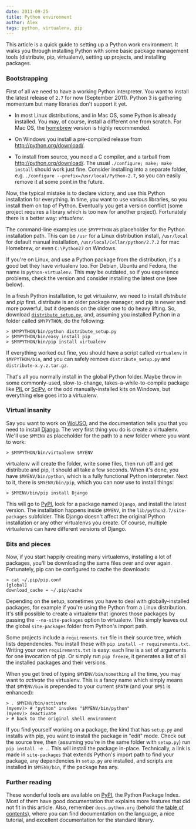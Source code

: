 ```yaml
---
date: 2011-09-25
title: Python environment
author: Alex
tags: python, virtualenv, pip
---
```


This article is a quick guide to setting up a Python work environment.
It walks you through installing Python with some basic package
management tools (distribute, pip, virtualenv), setting up projects, and
installing packages.


### Bootstrapping

First of all we need to have a working Python interpreter. You want to
install the latest release of `2.7` for now (September 2011). Python 3
is gathering momentum but many libraries don't support it yet.

* In most Linux distributions, and in Mac OS, some Python is
  already installed. You may, of course, install a different one from
  scratch. For Mac OS, the [homebrew][] version is highly recommended.

* On Windows you install a pre-compiled release from
  <http://python.org/download/>.

* To install from source, you need a C compiler, and a tarball from
  <http://python.org/download/>. The usual `./configure; make; make
  install` should work just fine. Consider installing into a separate
  folder, e.g. `./configure --prefix=/usr/local/Python-2.7`, so you can
  easily remove it at some point in the future.

Now, the typical mistake is to declare victory, and use this Python
installation for everything. In time, you want to use various libraries,
so you install them on top of Python. Eventually you get a version
conflict (some project requires a library which is too new for another
project). Fortunately there is a better way: *virtualenv*.

The command-line examples use `$MYPYTHON` as placeholder for the Python
installation path. This can be `/usr` for a Linux distribution install,
`/usr/local` for default manual installation,
`/usr/local/Cellar/python/2.7.2` for mac Homebrew, or even `C:\Python27`
on Windows.

If you're on Linux, and use a Python package from the distribution, it's
a good bet they have virtualenv too. For Debian, Ubuntu and Fedora, the
name is `python-virtualenv`. This may be outdated, so if you experience
problems, check the version and consider installing the latest one (see
below).

In a fresh Python installation, to get virtualenv, we need to install
*distribute* and *pip* first. distribute is an older package manager,
and pip is newer and more powerful, but it depends on the older one to
do heavy lifting. So, download
[`distribute_setup.py`][distribute-setup], and, assuming you installed
Python in a folder called `$MYPYTHON`, do the following:

    > $MYPYTHON/bin/python distribute_setup.py
    > $MYPYTHON/bin/easy_install pip
    > $MYPYTHON/bin/pip install virtualenv

If everything worked out fine, you should have a script called
`virtualenv` in `$MYPYTHON/bin`, and you can safely remove
`distribute_setup.py` and `distribute-x.y.z.tar.gz`.

That's all you normally install in the global Python folder. Maybe throw
in some commonly-used, slow-to-change, takes-a-while-to-compile package
like [PIL][] or [SciPy][], or the odd manually-installed kits on
Windows, but everything else goes into a virtualenv.

[homebrew]: http://mxcl.github.com/homebrew/
[distribute-setup]: http://python-distribute.org/distribute_setup.py
[pil]: http://www.pythonware.com/products/pil/
[scipy]: http://www.scipy.org/


### Virtual insanity

Say you want to work on [WoUSO][], and the documentation tells you that
you need to install [Django][]. The very first thing you do is create a
virtualenv. We'll use `$MYENV` as placeholder for the path to a new
folder where you want to work:

    > $MYPYTHON/bin/virtualenv $MYENV

virtualenv will create the folder, write some files, then run off and
get distribute and pip, it should all take a few seconds. When it's
done, you have `$MYENV/bin/python`, which is a fully functional Python
interpreter. Next to it, there is `$MYENV/bin/pip`, which you can now
use to install things:

    > $MYENV/bin/pip install Django

This will go to [PyPI][], look for a package named `Django`, and install
the latest version. The installation happens inside `$MYENV`, in the
`lib/python2.7/site-packages` subfolder. This Django doesn't affect the
original Python installation or any other virtualenvs you create. Of
course, multiple virtualenvs can have different versions of Django.


### Bits and pieces

Now, if you start happily creating many virtualenvs, installing a lot of
packages, you'll be downloading the same files over and over again.
Fortunately, pip can be configured to cache the downloads:

    > cat ~/.pip/pip.conf
    [global]
    download_cache = ~/.pip/cache

Depending on the setup, sometimes you have to deal with
globally-installed packages, for example if you're using the Python from
a Linux distribution. It's still possible to create a virtualenv that
ignores those packages by passing the `--no-site-packages` option to
virtualenv. This simply leaves out the global `site-packages` folder
from Python's import path.

Some projects include a `requirements.txt` file in their source tree,
which lists dependencies. You install these with `pip install -r
requirements.txt`. Writing your own `requirements.txt` is easy: each
line is a set of arguments for one invocation of pip. Or simply run `pip
freeze`, it generates a list of all the installed packages and their
versions.

When you get tired of typing `$MYENV/bin/something` all the time, you
may want to *activate* the virtualenv. This is a fancy name which simply
means that `$MYENV/bin` is prepended to your current `$PATH` (and your
`$PS1` is enhanced):

    > . $MYENV/bin/activate
    (myenv)> # "python" invokes "$MYENV/bin/python"
    (myenv)> deactivate
    > # back to the original shell environment

If you find yourself working on a package, the kind that has `setup.py`
and installs with pip, you want to install the package in "edit" mode.
Check out the source tree, then (assuming you're in the same folder with
`setup.py`) run `pip install -e .`. This will install the package
in-place. Technically, a link is made in `site-packages` that extends
Python's import path to find your package, any dependencies in
`setup.py` are installed, and scripts are installed in `$MYENV/bin`, if
the package has any.

[wouso]: https://projects.rosedu.org/projects/wousodjango
[django]: https://www.djangoproject.com/
[pypi]: http://pypi.python.org/


### Further reading

These wonderful tools are available on [PyPI][], the Python Package
Index. Most of them have good documentation that explains more features
that did not fit in this article. Also, remember `docs.python.org`
(behold the [table of contents][]), where you can find documentation on
the language, a nice tutorial, and excellent documentation for the
standard library.

[table of contents]: http://docs.python.org/contents.html
